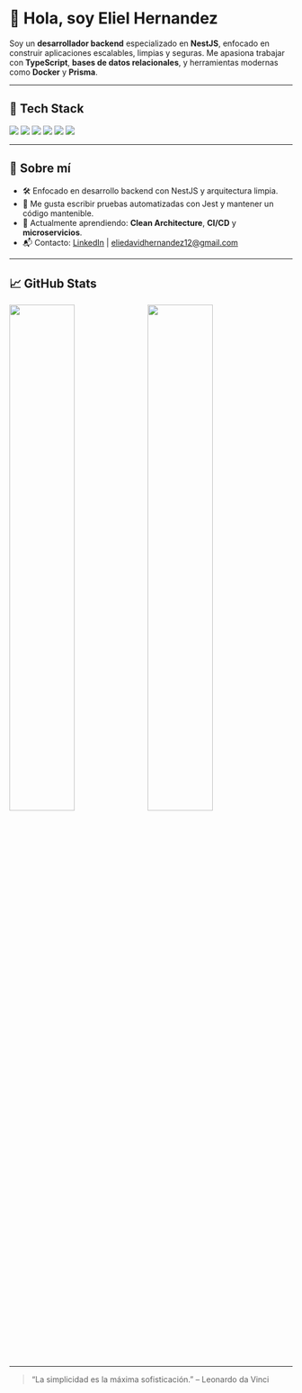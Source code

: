 # 👋 Hola, soy Eliel Hernandez

Soy un **desarrollador backend** especializado en **NestJS**, enfocado en construir aplicaciones escalables, limpias y seguras. Me apasiona trabajar con **TypeScript**, **bases de datos relacionales**, y herramientas modernas como **Docker** y **Prisma**.

---

## 🧰 Tech Stack

<div align="left">
  <img src="https://img.shields.io/badge/NestJS-E0234E?style=for-the-badge&logo=nestjs&logoColor=white" />
  <img src="https://img.shields.io/badge/TypeScript-3178C6?style=for-the-badge&logo=typescript&logoColor=white" />
  <img src="https://img.shields.io/badge/PostgreSQL-336791?style=for-the-badge&logo=postgresql&logoColor=white" />
  <img src="https://img.shields.io/badge/Prisma-2D3748?style=for-the-badge&logo=prisma&logoColor=white" />
  <img src="https://img.shields.io/badge/Docker-2496ED?style=for-the-badge&logo=docker&logoColor=white" />
  <img src="https://img.shields.io/badge/Jest-C21325?style=for-the-badge&logo=jest&logoColor=white" />
</div>

---

## 📌 Sobre mí

- 🛠️ Enfocado en desarrollo backend con NestJS y arquitectura limpia.
- 🧪 Me gusta escribir pruebas automatizadas con Jest y mantener un código mantenible.
- 🌱 Actualmente aprendiendo: **Clean Architecture**, **CI/CD** y **microservicios**.
- 📬 Contacto: [LinkedIn](https://www.linkedin.com/in/eliel-hernandez-dev) | eliedavidhernandez12@gmail.com

---

## 📈 GitHub Stats

<p align="left">
  <img src="https://github-readme-stats.vercel.app/api?username=EHVZ&show_icons=true&theme=radical" width="48%" />
  <img src="https://github-readme-streak-stats.herokuapp.com/?user=EHVZ&theme=radical" width="48%" />
</p>

---

> “La simplicidad es la máxima sofisticación.” – Leonardo da Vinci

